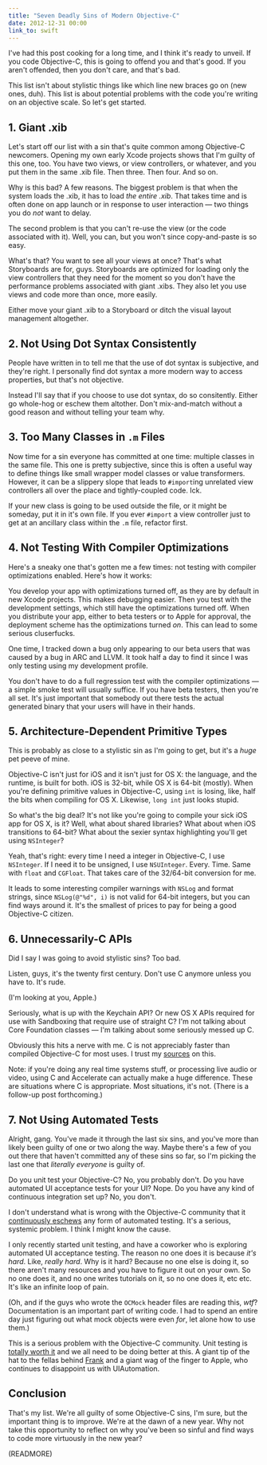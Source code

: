 ```yaml
---
title: "Seven Deadly Sins of Modern Objective-C"
date: 2012-12-31 00:00
link_to: swift
---
```


I've had this post cooking for a long time, and I think it's ready to unveil. If you code Objective-C, this is going to offend you and that's good. If you aren't offended, then you don't care, and that's bad.

This list isn't about stylistic things like which line new braces go on (new ones, duh). This list is about potential problems with the code you're writing on an objective scale. So let's get started.

## 1. Giant .xib

Let's start off our list with a sin that's quite common among Objective-C newcomers. Opening my own early Xcode projects shows that I'm guilty of this one, too. You have two views, or view controllers, or whatever, and you put them in the same .xib file. Then three. Then four. And so on.

Why is this bad? A few reasons. The biggest problem is that when the system loads the .xib, it has to load _the entire .xib_. That takes time and is often done on app launch or in response to user interaction — two things you do _not_ want to delay.

The second problem is that you can't re-use the view (or the code associated with it). Well, you can, but you won't since copy-and-paste is so easy.

What's that? You want to see all your views at once? That's what Storyboards are for, guys. Storyboards are optimized for loading only the view controllers that they need for the moment so you don't have the performance problems associated with giant .xibs. They also let you use views and code more than once, more easily.

Either move your giant .xib to a Storyboard or ditch the visual layout management altogether.

## 2. Not Using Dot Syntax Consistently

People have written in to tell me that the use of dot syntax is subjective, and they're right. I personally find dot syntax a more modern way to access properties, but that's not objective.

Instead I'll say that if you choose to use dot syntax, do so consitently. Either go whole-hog or eschew them altother. Don't mix-and-match without a good reason and without telling your team why.

## 3. Too Many Classes in `.m` Files

Now time for a sin everyone has committed at one time: multiple classes in the same file. This one is pretty subjective, since this is often a useful way to define things like small wrapper model classes or value transformers. However, it can be a slippery slope that leads to `#import`ing unrelated view controllers all over the place and tightly-coupled code. Ick.

If your new class is going to be used outside the file, or it might be someday, put it in it's own file. If you ever `#import` a view controller just to get at an ancillary class within the `.m` file, refactor first.

## 4. Not Testing With Compiler Optimizations

Here's a sneaky one that's gotten me a few times: not testing with compiler optimizations enabled. Here's how it works:

You develop your app with optimizations turned off, as they are by default in new Xcode projects. This makes debugging easier. Then you test with the development settings, which still have the optimizations turned off. When you distribute your app, either to beta testers or to Apple for approval, the deployment scheme has the optimizations turned _on_. This can lead to some serious cluserfucks.

One time, I tracked down a bug only appearing to our beta users that was caused by a bug in ARC and LLVM. It took half a day to find it since I was only testing using my development profile.

You don't have to do a full regression test with the compiler optimizations — a simple smoke test will usually suffice. If you have beta testers, then you're all set. It's just important that somebody out there tests the actual generated binary that your users will have in their hands.

## 5. Architecture-Dependent Primitive Types

This is probably as close to a stylistic sin as I'm going to get, but it's a _huge_ pet peeve of mine.

Objective-C isn't just for iOS and it isn't just for OS X: the language, and the runtime, is built for both. iOS is 32-bit, while OS X is 64-bit (mostly). When you're defining primitive values in Objective-C, using `int` is losing, like, half the bits when compiling for OS X. Likewise, `long int` just looks stupid.

So what's the big deal? It's not like you're going to compile your sick iOS app for OS X, is it? Well, what about shared libraries? What about when iOS transitions to 64-bit? What about the sexier syntax highlighting you'll get using `NSInteger`?

Yeah, that's right: every time I need a integer in Objective-C, I use `NSInteger`. If I need it to be unsigned, I use `NSUInteger`. Every. Time. Same with `float` and `CGFloat`. That takes care of the 32/64-bit conversion for me.

It leads to some interesting compiler warnings with `NSLog` and format strings, since `NSLog(@"%d", i)` is not valid for 64-bit integers, but you can find ways around it. It's the smallest of prices to pay for being a good Objective-C citizen.

## 6. Unnecessarily-C APIs

Did I say I was going to avoid stylistic sins? Too bad.

Listen, guys, it's the twenty first century. Don't use C anymore unless you have to. It's rude.

(I'm looking at you, Apple.)

Seriously, what is up with the Keychain API? Or new OS X APIs required for use with Sandboxing that require use of straight C? I'm not talking about Core Foundation classes — I'm talking about some seriously messed up C.

Obviously this hits a nerve with me. C is not appreciably faster than compiled Objective-C for most uses. I trust my [sources](http://twitter.com/wilshipley/status/277920619893510144) on this.

Note: if you're doing any real time systems stuff, or processing live audio or video, using C and Accelerate can actually make a huge difference. These are situations where C is appropriate. Most situations, it's not. (There is a follow-up post forthcoming.)

## 7. Not Using Automated Tests

Alright, gang. You've made it through the last six sins, and you've more than likely been guilty of one or two along the way. Maybe there's a few of you out there that haven't committed any of these sins so far, so I'm picking the last one that _literally everyone_ is guilty of.

Do you unit test your Objective-C? No, you probably don't. Do you have automated UI acceptance tests for your UI? Nope. Do you have any kind of continuous integration set up? No, you don't.

I don't understand what is wrong with the Objective-C community that it [continuously eschews](http://5by5.tv/buildanalyze/107) any form of automated testing. It's a serious, systemic problem. I think I might know the cause.

I only recently started unit testing, and have a coworker who is exploring automated UI acceptance testing. The reason no one does it is because _it's hard_. Like, _really hard_. Why is it hard? Because no one else is doing it, so there aren't many resources and you have to figure it out on your own. So no one does it, and no one writes tutorials on it, so no one does it, etc etc. It's like an infinite loop of pain.

(Oh, and if the guys who wrote the `OCMock` header files are reading this, _wtf_? Documentation is an important part of writing code. I had to spend an entire day just figuring out what mock objects were even _for_, let alone how to use them.)

This is a serious problem with the Objective-C community. Unit testing is [totally worth it](http://www.levelofindirection.com/journal/2012/12/26/tdd-is-it-worth-it.html) and we all need to be doing better at this. A giant tip of the hat to the fellas behind [Frank](http://testingwithfrank.com) and a giant wag of the finger to Apple, who continues to disappoint us with UIAutomation.

## Conclusion

That's my list. We're all guilty of some Objective-C sins, I'm sure, but the important thing is to improve. We're at the dawn of a new year. Why not take this opportunity to reflect on why you've been so sinful and find ways to code more virtuously in the new year?

(READMORE)
